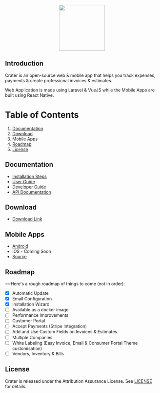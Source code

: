 <p align="center"><img height="150px" src="https://res.cloudinary.com/bytefury/image/upload/v1574149856/Crater/craterframe.png"></p>

## Introduction

Crater is an open-source web & mobile app that helps you track expenses, payments & create professional invoices & estimates.

Web Application is made using Laravel & VueJS while the Mobile Apps are built using React Native.

# Table of Contents

1. [Documentation](#documentation)
2. [Download](#download)
5. [Mobile Apps](#mobile-apps)
5. [Roadmap](#roadmap)
6. [License](#license)

## Documentation

- [Installation Steps](https://docs.craterapp.com/installation.html)
- [User Guide](https://docs.craterapp.com/)
- [Developer Guide](https://docs.craterapp.com/developer-guide.html)
- [API Documentation](https://docs.craterapp.com/api-documentation.html)

## Download
- [Download Link](https://craterapp.com/downloads)

## Mobile Apps
- [Android](https://craterapp.com/downloads)
- IOS - Coming Soon
- [Source](https://craterapp.com/downloads)

## Roadmap

~~Here's a rough roadmap of things to come (not in order):
-   [x] Automatic Update
-   [x] Email Configuration
-   [x] Installation Wizard
-   [ ] Available as a docker image
-   [ ] Performance Improvements
-   [ ] Customer Portal
-   [ ] Accept Payments (Stripe Integration)
-   [ ] Add and Use Custom Fields on Invoices & Estimates.
-   [ ] Multiple Companies
-   [ ] White Labeling (Easy Invoice, Email & Consumer Portal Theme customisation)
-   [ ] Vendors, Inventory & Bills

## License
Crater is released under the Attribution Assurance License.
See [LICENSE](LICENSE) for details.